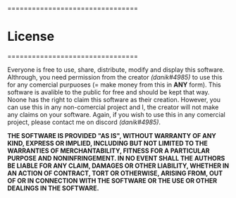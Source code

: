 ================================
#  License
================================

Everyone is free to use, share, distribute, modify and display this software. Althrough, you need permission from the creator *(danik#4985)* to use this for any comercial purpuoses (= make money from this in __ANY__ form).
This software is avalible to the public for free and should be kept that way. Noone has the right to claim this software as their creation. However, you can use this in any non-comercial project and I, the creator will not make any claims on your software. Again, if you wish to use this in any comercial project, please contact me on discord *(danik#4985)*.

**THE SOFTWARE IS PROVIDED "AS IS", WITHOUT WARRANTY OF ANY KIND,
EXPRESS OR IMPLIED, INCLUDING BUT NOT LIMITED TO THE WARRANTIES OF
MERCHANTABILITY, FITNESS FOR A PARTICULAR PURPOSE AND NONINFRINGEMENT.
IN NO EVENT SHALL THE AUTHORS BE LIABLE FOR ANY CLAIM, DAMAGES OR
OTHER LIABILITY, WHETHER IN AN ACTION OF CONTRACT, TORT OR OTHERWISE,
ARISING FROM, OUT OF OR IN CONNECTION WITH THE SOFTWARE OR THE USE OR
OTHER DEALINGS IN THE SOFTWARE.**
